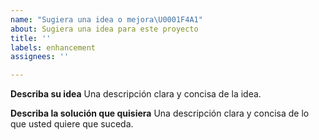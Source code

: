 ```yaml
---
name: "Sugiera una idea o mejora\U0001F4A1"
about: Sugiera una idea para este proyecto
title: ''
labels: enhancement
assignees: ''

---
```


**Describa su idea**
Una descripción clara y concisa de la idea.

**Describa la solución que quisiera**
Una descripción clara y concisa de lo que usted quiere que suceda.
